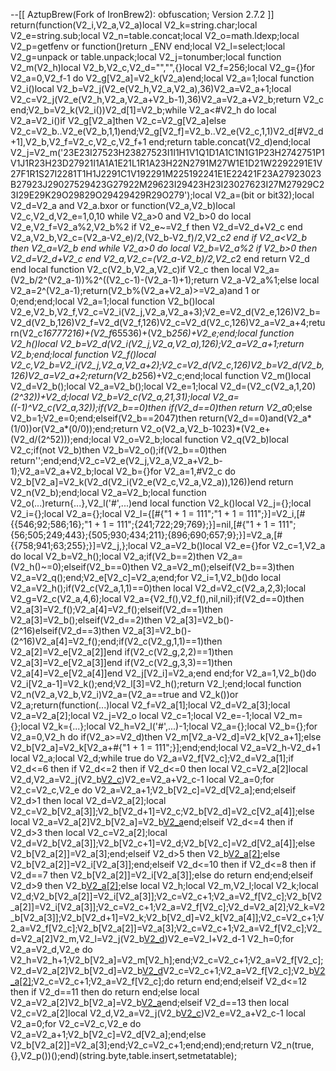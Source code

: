 
--[[
AztupBrew(Fork of IronBrew2): obfuscation; Version 2.7.2
]]
return(function(V2_i,V2_a,V2_a)local V2_k=string.char;local V2_e=string.sub;local V2_n=table.concat;local V2_o=math.ldexp;local V2_p=getfenv or function()return _ENV end;local V2_l=select;local V2_g=unpack or table.unpack;local V2_j=tonumber;local function V2_m(V2_h)local V2_b,V2_c,V2_d="","",{}local V2_f=256;local V2_g={}for V2_a=0,V2_f-1 do V2_g[V2_a]=V2_k(V2_a)end;local V2_a=1;local function V2_i()local V2_b=V2_j(V2_e(V2_h,V2_a,V2_a),36)V2_a=V2_a+1;local V2_c=V2_j(V2_e(V2_h,V2_a,V2_a+V2_b-1),36)V2_a=V2_a+V2_b;return V2_c end;V2_b=V2_k(V2_i())V2_d[1]=V2_b;while V2_a<#V2_h do local V2_a=V2_i()if V2_g[V2_a]then V2_c=V2_g[V2_a]else V2_c=V2_b..V2_e(V2_b,1,1)end;V2_g[V2_f]=V2_b..V2_e(V2_c,1,1)V2_d[#V2_d+1],V2_b,V2_f=V2_c,V2_c,V2_f+1 end;return table.concat(V2_d)end;local V2_j=V2_m('23E23I27523H23827523I1I1H1V1Q1D1A1C1N1G1P23H2742751P1V1J1R23H23D27921I1A1A1E21L1R1A23H22N2791M27W1E1D21W2292291E1V27F1R1S27I2281T1H1J2291C1V192291M225192241E1E22421F23A27923023B27923J29027529423G27922M29623I29423H23I23027623I27M27929C23I29E29K29O29829O29429429R29O279');local V2_a=(bit or bit32);local V2_d=V2_a and V2_a.bxor or function(V2_a,V2_b)local V2_c,V2_d,V2_e=1,0,10 while V2_a>0 and V2_b>0 do local V2_e,V2_f=V2_a%2,V2_b%2 if V2_e~=V2_f then V2_d=V2_d+V2_c end V2_a,V2_b,V2_c=(V2_a-V2_e)/2,(V2_b-V2_f)/2,V2_c*2 end if V2_a<V2_b then V2_a=V2_b end while V2_a>0 do local V2_b=V2_a%2 if V2_b>0 then V2_d=V2_d+V2_c end V2_a,V2_c=(V2_a-V2_b)/2,V2_c*2 end return V2_d end local function V2_c(V2_b,V2_a,V2_c)if V2_c then local V2_a=(V2_b/2^(V2_a-1))%2^((V2_c-1)-(V2_a-1)+1);return V2_a-V2_a%1;else local V2_a=2^(V2_a-1);return(V2_b%(V2_a+V2_a)>=V2_a)and 1 or 0;end;end;local V2_a=1;local function V2_b()local V2_e,V2_b,V2_f,V2_c=V2_i(V2_j,V2_a,V2_a+3);V2_e=V2_d(V2_e,126)V2_b=V2_d(V2_b,126)V2_f=V2_d(V2_f,126)V2_c=V2_d(V2_c,126)V2_a=V2_a+4;return(V2_c*16777216)+(V2_f*65536)+(V2_b*256)+V2_e;end;local function V2_h()local V2_b=V2_d(V2_i(V2_j,V2_a,V2_a),126);V2_a=V2_a+1;return V2_b;end;local function V2_f()local V2_c,V2_b=V2_i(V2_j,V2_a,V2_a+2);V2_c=V2_d(V2_c,126)V2_b=V2_d(V2_b,126)V2_a=V2_a+2;return(V2_b*256)+V2_c;end;local function V2_m()local V2_d=V2_b();local V2_a=V2_b();local V2_e=1;local V2_d=(V2_c(V2_a,1,20)*(2^32))+V2_d;local V2_b=V2_c(V2_a,21,31);local V2_a=((-1)^V2_c(V2_a,32));if(V2_b==0)then if(V2_d==0)then return V2_a*0;else V2_b=1;V2_e=0;end;elseif(V2_b==2047)then return(V2_d==0)and(V2_a*(1/0))or(V2_a*(0/0));end;return V2_o(V2_a,V2_b-1023)*(V2_e+(V2_d/(2^52)));end;local V2_o=V2_b;local function V2_q(V2_b)local V2_c;if(not V2_b)then V2_b=V2_o();if(V2_b==0)then return'';end;end;V2_c=V2_e(V2_j,V2_a,V2_a+V2_b-1);V2_a=V2_a+V2_b;local V2_b={}for V2_a=1,#V2_c do V2_b[V2_a]=V2_k(V2_d(V2_i(V2_e(V2_c,V2_a,V2_a)),126))end return V2_n(V2_b);end;local V2_a=V2_b;local function V2_o(...)return{...},V2_l('#',...)end local function V2_k()local V2_j={};local V2_i={};local V2_a={};local V2_l={[#{"1 + 1 = 111";"1 + 1 = 111";}]=V2_i,[#{{546;92;586;16};"1 + 1 = 111";{241;722;29;769};}]=nil,[#{"1 + 1 = 111";{56;505;249;443};{505;930;434;211};{896;690;657;9};}]=V2_a,[#{{758;941;63;255};}]=V2_j,};local V2_a=V2_b()local V2_e={}for V2_c=1,V2_a do local V2_b=V2_h();local V2_a;if(V2_b==2)then V2_a=(V2_h()~=0);elseif(V2_b==0)then V2_a=V2_m();elseif(V2_b==3)then V2_a=V2_q();end;V2_e[V2_c]=V2_a;end;for V2_i=1,V2_b()do local V2_a=V2_h();if(V2_c(V2_a,1,1)==0)then local V2_d=V2_c(V2_a,2,3);local V2_g=V2_c(V2_a,4,6);local V2_a={V2_f(),V2_f(),nil,nil};if(V2_d==0)then V2_a[3]=V2_f();V2_a[4]=V2_f();elseif(V2_d==1)then V2_a[3]=V2_b();elseif(V2_d==2)then V2_a[3]=V2_b()-(2^16)elseif(V2_d==3)then V2_a[3]=V2_b()-(2^16)V2_a[4]=V2_f();end;if(V2_c(V2_g,1,1)==1)then V2_a[2]=V2_e[V2_a[2]]end if(V2_c(V2_g,2,2)==1)then V2_a[3]=V2_e[V2_a[3]]end if(V2_c(V2_g,3,3)==1)then V2_a[4]=V2_e[V2_a[4]]end V2_j[V2_i]=V2_a;end end;for V2_a=1,V2_b()do V2_i[V2_a-1]=V2_k();end;V2_l[3]=V2_h();return V2_l;end;local function V2_n(V2_a,V2_b,V2_i)V2_a=(V2_a==true and V2_k())or V2_a;return(function(...)local V2_f=V2_a[1];local V2_d=V2_a[3];local V2_a=V2_a[2];local V2_j=V2_o local V2_c=1;local V2_e=-1;local V2_m={};local V2_k={...};local V2_h=V2_l('#',...)-1;local V2_a={};local V2_b={};for V2_a=0,V2_h do if(V2_a>=V2_d)then V2_m[V2_a-V2_d]=V2_k[V2_a+1];else V2_b[V2_a]=V2_k[V2_a+#{"1 + 1 = 111";}];end;end;local V2_a=V2_h-V2_d+1 local V2_a;local V2_d;while true do V2_a=V2_f[V2_c];V2_d=V2_a[1];if V2_d<=6 then if V2_d<=2 then if V2_d<=0 then local V2_c=V2_a[2]local V2_d,V2_a=V2_j(V2_b[V2_c](V2_g(V2_b,V2_c+1,V2_a[3])))V2_e=V2_a+V2_c-1 local V2_a=0;for V2_c=V2_c,V2_e do V2_a=V2_a+1;V2_b[V2_c]=V2_d[V2_a];end;elseif V2_d>1 then local V2_d=V2_a[2];local V2_c=V2_b[V2_a[3]];V2_b[V2_d+1]=V2_c;V2_b[V2_d]=V2_c[V2_a[4]];else local V2_a=V2_a[2]V2_b[V2_a]=V2_b[V2_a](V2_g(V2_b,V2_a+1,V2_e))end;elseif V2_d<=4 then if V2_d>3 then local V2_c=V2_a[2];local V2_d=V2_b[V2_a[3]];V2_b[V2_c+1]=V2_d;V2_b[V2_c]=V2_d[V2_a[4]];else V2_b[V2_a[2]]=V2_a[3];end;elseif V2_d>5 then V2_b[V2_a[2]]();else V2_b[V2_a[2]]=V2_i[V2_a[3]];end;elseif V2_d<=10 then if V2_d<=8 then if V2_d==7 then V2_b[V2_a[2]]=V2_i[V2_a[3]];else do return end;end;elseif V2_d>9 then V2_b[V2_a[2]]();else local V2_h;local V2_m,V2_l;local V2_k;local V2_d;V2_b[V2_a[2]]=V2_i[V2_a[3]];V2_c=V2_c+1;V2_a=V2_f[V2_c];V2_b[V2_a[2]]=V2_i[V2_a[3]];V2_c=V2_c+1;V2_a=V2_f[V2_c];V2_d=V2_a[2];V2_k=V2_b[V2_a[3]];V2_b[V2_d+1]=V2_k;V2_b[V2_d]=V2_k[V2_a[4]];V2_c=V2_c+1;V2_a=V2_f[V2_c];V2_b[V2_a[2]]=V2_a[3];V2_c=V2_c+1;V2_a=V2_f[V2_c];V2_d=V2_a[2]V2_m,V2_l=V2_j(V2_b[V2_d](V2_g(V2_b,V2_d+1,V2_a[3])))V2_e=V2_l+V2_d-1 V2_h=0;for V2_a=V2_d,V2_e do V2_h=V2_h+1;V2_b[V2_a]=V2_m[V2_h];end;V2_c=V2_c+1;V2_a=V2_f[V2_c];V2_d=V2_a[2]V2_b[V2_d]=V2_b[V2_d](V2_g(V2_b,V2_d+1,V2_e))V2_c=V2_c+1;V2_a=V2_f[V2_c];V2_b[V2_a[2]]();V2_c=V2_c+1;V2_a=V2_f[V2_c];do return end;end;elseif V2_d<=12 then if V2_d==11 then do return end;else local V2_a=V2_a[2]V2_b[V2_a]=V2_b[V2_a](V2_g(V2_b,V2_a+1,V2_e))end;elseif V2_d==13 then local V2_c=V2_a[2]local V2_d,V2_a=V2_j(V2_b[V2_c](V2_g(V2_b,V2_c+1,V2_a[3])))V2_e=V2_a+V2_c-1 local V2_a=0;for V2_c=V2_c,V2_e do V2_a=V2_a+1;V2_b[V2_c]=V2_d[V2_a];end;else V2_b[V2_a[2]]=V2_a[3];end;V2_c=V2_c+1;end;end);end;return V2_n(true,{},V2_p())();end)(string.byte,table.insert,setmetatable);
